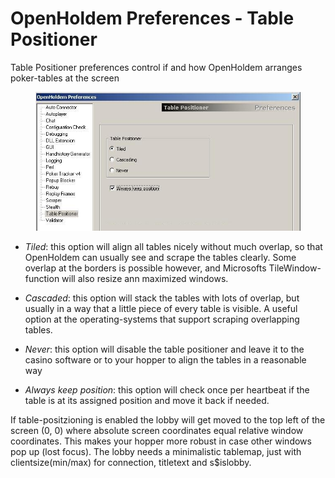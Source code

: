 # OpenHoldem Preferences - Table Positioner

Table Positioner preferences control if and how OpenHoldem arranges
poker-tables at the screen

<figure>
<img src="Images/preferences_table_positioner.JPG" />
</figure>

- *Tiled*: this option will align all tables nicely without much
  overlap, so that OpenHoldem can usually see and scrape the tables
  clearly. Some overlap at the borders is possible however, and
  Microsofts TileWindow-function will also resize ann maximized windows.

- *Cascaded*: this option will stack the tables with lots of overlap,
  but usually in a way that a little piece of every table is visible. A
  useful option at the operating-systems that support scraping
  overlapping tables.

- *Never*: this option will disable the table positioner and leave it to
  the casino software or to your hopper to align the tables in a
  reasonable way

- *Always keep position*: this option will check once per heartbeat if
  the table is at its assigned position and move it back if needed.

If table-positzioning is enabled the lobby will get moved to the top
left of the screen (0, 0) where absolute screen coordinates equal
relative window coordinates. This makes your hopper more robust in case
other windows pop up (lost focus). The lobby needs a minimalistic
tablemap, just with clientsize(min/max) for connection, titletext and
s\$islobby.
